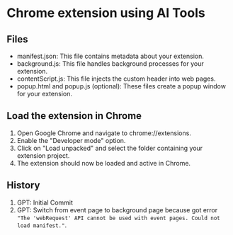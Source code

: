 # Chrome extension using AI Tools

## Files
* manifest.json: This file contains metadata about your extension.
* background.js: This file handles background processes for your extension.
* contentScript.js: This file injects the custom header into web pages.
* popup.html and popup.js (optional): These files create a popup window for your extension.

## Load the extension in Chrome

1. Open Google Chrome and navigate to chrome://extensions.
2. Enable the "Developer mode" option.
3. Click on "Load unpacked" and select the folder containing your extension project.
4. The extension should now be loaded and active in Chrome.

## History

1. GPT: Initial Commit
2. GPT: Switch from event page to background page because got error `"The 'webRequest' API cannot be used with event pages. Could not load manifest."`. 
